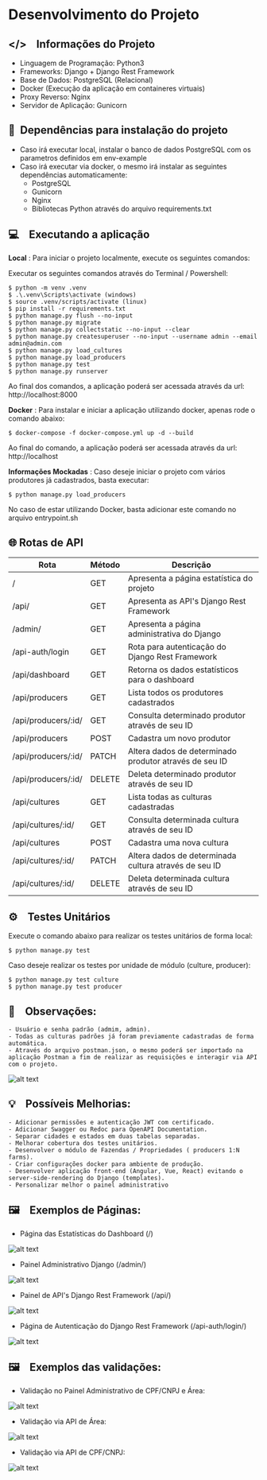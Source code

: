 # Desenvolvimento do Projeto

## </> &nbsp;&nbsp; Informações do Projeto

- Linguagem de Programação: Python3
- Frameworks: Django + Django Rest Framework
- Base de Dados: PostgreSQL (Relacional)
- Docker (Execução da aplicação em containeres virtuais)
- Proxy Reverso: Nginx
- Servidor de Aplicação: Gunicorn

## 📖 &nbsp;Dependências para instalação do projeto

  - Caso irá executar local, instalar o banco de dados PostgreSQL com os parametros definidos em env-example
  - Caso irá executar via docker, o mesmo irá instalar as seguintes dependências automaticamente:
    - PostgreSQL
    - Gunicorn
    - Nginx
    - Bibliotecas Python através do arquivo requirements.txt


## 💻 &nbsp;&nbsp; Executando a aplicação

**Local** : Para iniciar o projeto localmente, execute os seguintes comandos:

Executar os seguintes comandos através do Terminal / Powershell:

    $ python -m venv .venv
    $ .\.venv\Scripts\activate (windows)
    $ source .venv/scripts/activate (linux)
    $ pip install -r requirements.txt
    $ python manage.py flush --no-input
    $ python manage.py migrate
    $ python manage.py collectstatic --no-input --clear
    $ python manage.py createsuperuser --no-input --username admin --email admin@admin.com
    $ python manage.py load_cultures
    $ python manage.py load_producers
    $ python manage.py test
    $ python manage.py runserver

Ao final dos comandos, a aplicação poderá ser acessada através da url: http://localhost:8000

**Docker** : Para instalar e iniciar a aplicação utilizando docker, apenas rode o comando abaixo:

    $ docker-compose -f docker-compose.yml up -d --build

Ao final do comando, a aplicação poderá ser acessada através da url: http://localhost

**Informações Mockadas** : Caso deseje iniciar o projeto com vários produtores já cadastrados, basta executar: 

    $ python manage.py load_producers

No caso de estar utilizando Docker, basta adicionar este comando no arquivo entrypoint.sh

## 🌐 Rotas de API
Rota                                | Método |  Descrição
------------------------------------ | ------  | -----
/  |  GET   |  Apresenta a página estatística do projeto
/api/  |  GET   |  Apresenta as API's Django Rest Framework
/admin/  |  GET   |  Apresenta a página administrativa do Django
/api-auth/login  |  GET   |  Rota para autenticação do Django Rest Framework
/api/dashboard  |  GET   |  Retorna os dados estatísticos para o dashboard
/api/producers  |  GET   |  Lista todos os produtores cadastrados
/api/producers/:id/  |  GET   |  Consulta determinado produtor através de seu ID
/api/producers  |  POST   |  Cadastra um novo produtor
/api/producers/:id/  |  PATCH   |  Altera dados de determinado produtor através de seu ID
/api/producers/:id/  |  DELETE   |  Deleta determinado produtor através de seu ID
/api/cultures  |  GET   |  Lista todas as culturas cadastradas
/api/cultures/:id/  |  GET   |  Consulta determinada cultura através de seu ID
/api/cultures  |  POST   |  Cadastra uma nova cultura
/api/cultures/:id/  |  PATCH   |  Altera dados de determinada cultura através de seu ID
/api/cultures/:id/  |  DELETE   |  Deleta determinada cultura através de seu ID


## ⚙️ &nbsp;&nbsp; Testes Unitários 

Execute o comando abaixo para realizar os testes unitários de forma local: 

    $ python manage.py test

Caso deseje realizar os testes por unidade de módulo (culture, producer):

    $ python manage.py test culture
    $ python manage.py test producer


## 🧐 &nbsp;&nbsp; Observações: 
    - Usuário e senha padrão (admim, admin).
    - Todas as culturas padrões já foram previamente cadastradas de forma automática.
    - Através do arquivo postman.json, o mesmo poderá ser importado na aplicação Postman a fim de realizar as requisições e interagir via API com o projeto.


![alt text](images/postman.png)


## 💡 &nbsp;&nbsp; Possíveis Melhorias:
    - Adicionar permissões e autenticação JWT com certificado.
    - Adicionar Swagger ou Redoc para OpenAPI Documentation.
    - Separar cidades e estados em duas tabelas separadas.
    - Melhorar cobertura dos testes unitários.
    - Desenvolver o módulo de Fazendas / Propriedades ( producers 1:N farms).
    - Criar configurações docker para ambiente de produção.
    - Desenvolver aplicação front-end (Angular, Vue, React) evitando o server-side-rendering do Django (templates).
    - Personalizar melhor o painel administrativo


## 🖼️ &nbsp;&nbsp; Exemplos de Páginas: 

- Página das Estatísticas do Dashboard (/)

![alt text](images/image-5.png)

- Painel Administrativo Django (/admin/)

![alt text](images/image-2.png)

- Painel de API's Django Rest Framework (/api/)

![alt text](images/image-1.png)

- Página de Autenticação do Django Rest Framework (/api-auth/login/)

![alt text](images/image-3.png)


## 🖼️ &nbsp;&nbsp; Exemplos das validações: 

- Validação no Painel Administrativo de CPF/CNPJ e Área:

![alt text](images/image-4.png)

- Validação via API de Área:

![alt text](images/image-22.png)

- Validação via API de CPF/CNPJ:

![alt text](images/image-33.png)